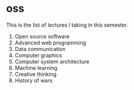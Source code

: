 # oss
This is the list of lectures I taking in this semester.
1. Open source software
1. Advanced web programming
1. Data communication
1. Computer graphics
1. Computer system architecture
1. Machine learning
1. Creative thinking
1. History of wars
